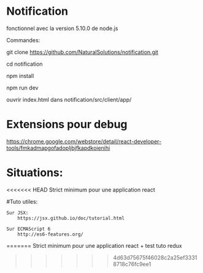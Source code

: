 # Notification

fonctionnel avec la version 5.10.0 de node.js

Commandes:

git clone https://github.com/NaturalSolutions/notification.git


cd notification

npm install

npm run dev

ouvrir index.html dans notification/src/client/app/

# Extensions pour debug
https://chrome.google.com/webstore/detail/react-developer-tools/fmkadmapgofadopljbjfkapdkoienihi

# Situations:

<<<<<<< HEAD
Strict minimum pour une application react

#Tuto utiles:

	Sur JSX:
		https://jsx.github.io/doc/tutorial.html

	Sur ECMAScript 6
		http://es6-features.org/
=======
Strict minimum pour une application react + test tuto redux
>>>>>>> 4d63d75675f46028c2a25ef33318718c76fc9ee1

